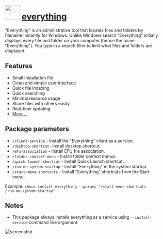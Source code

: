 # <img src="https://cdn.jsdelivr.net/gh/chocolatey/chocolatey-coreteampackages@cf277846cf6b5436461ebd5f21b00efd67ee9910/icons/everything.png" width="48" height="48"/> [everything](https://chocolatey.org/packages/everything)

"Everything" is an administrative tool that locates files and folders by filename instantly for Windows.
Unlike Windows search "Everything" initially displays every file and folder on your computer (hence the name "Everything").
You type in a search filter to limit what files and folders are displayed.

## Features

- Small installation file
- Clean and simple user interface
- Quick file indexing
- Quick searching
- Minimal resource usage
- Share files with others easily
- Real-time updating
- [More ...](https://www.voidtools.com/faq/)

## Package parameters

- `/client-service`	- Install the "Everything" client as a service.
- `/desktop-shortcut`- Install desktop shortcut.
- `/efu-association` - Install EFU file association.
- `/folder-context-menu` - Install folder context menus.
- `/quick-launch-shortcut` - Install Quick Launch shortcut.
- `/run-on-system-startup` - Install "Everything" in  the system startup.
- `/start-menu-shortcuts` - Install "Everything" shortcuts from the Start menu.

Example: `choco install everything --params "/start-menu-shortcuts /run-on-system-startup"`

## Notes

- This package always installs everything as a service using `--install-service` command line argument.

![screenshot](https://cdn.rawgit.com/chocolatey/chocolatey-coreteampackages/master/automatic/everything/screenshot.png)
